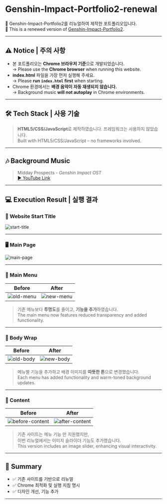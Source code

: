 # Genshin-Impact-Portfolio2-renewal


📌 Genshin-Impact-Portfolio2를 리뉴얼하여 제작한 포트폴리오입니다.  
📌 This is a renewed version of [Genshin-Impact-Portfolio2](https://github.com/edaild/Genshin-Impact-Portfolio2).

---

## ⚠️ Notice | 주의 사항

- 본 포트폴리오는 **Chrome 브라우저 기준**으로 개발되었습니다.  
  → Please use the **Chrome browser** when running this website.
- **index.html** 파일을 가장 먼저 실행해 주세요.  
  → Please **run `index.html` first** when starting.
- Chrome 환경에서는 **배경 음악이 자동 재생되지 않습니다.**  
  → Background music **will not autoplay** in Chrome environments.

---

## 🛠 Tech Stack | 사용 기술

> **HTML5/CSS/JavaScript**로 제작하였습니다. 프레임워크는 사용하지 않았습니다.  
> Built with HTML5/CSS/JavaScript – no frameworks involved.
---

## 🎶 Background Music

> Midday Prospects - *Genshin Impact OST*  
[▶ YouTube Link](https://www.youtube.com/watch?v=LdPrWtBFOZw&pp=ygUR7JuQ7IugIOuqrOuTnCBzb3Q%3D)

---

## 💻 Execution Result | 실행 결과

### 🚀 Website Start Title

![start-title](https://github.com/edaild/Genshin-Impact-Portfolio2/assets/109999749/05c33b7f-da90-4e3e-8a09-11750fae6552)

---

### 🖥️ Main Page

![main-page](https://github.com/edaild/Genshin-Impact-Portfolio2-renewal/assets/109999749/f4952bbb-457f-4814-9732-303ea59c9202)

---

### 🧭 Main Menu

| Before | After |
|--------|-------|
| ![old-menu](https://github.com/edaild/Genshin-Impact-Portfolio2/assets/109999749/a59d1e4a-a432-4460-9975-fc92cee26e6d) | ![new-menu](https://github.com/edaild/Genshin-Impact-Portfolio2-renewal/assets/109999749/be2c0d1c-5640-4574-9b34-000a8a82e244) |

> 기존 메뉴보다 **투명도**를 줄이고, **기능을 추가**하였습니다.  
> The main menu now features reduced transparency and added functionality.

---

### 🎨 Body Wrap

| Before | After |
|--------|-------|
| ![old-body](https://github.com/edaild/Genshin-Impact-Portfolio2/assets/109999749/84f209b8-463e-434c-9da9-b248ac825282) | ![new-body](https://github.com/edaild/Genshin-Impact-Portfolio2-renewal/assets/109999749/6b5e0225-649d-4e34-bc31-48a2f85298f8) |

> 메뉴별 기능을 추가하고 배경 이미지를 **따뜻한 톤**으로 변경했습니다.  
> Each menu has added functionality and warm-toned background updates.

---

### 🧩 Content

| Before | After |
|--------|-------|
| ![before-content](https://github.com/edaild/Genshin-Impact-Portfolio2-renewal/assets/109999749/fcc1d1ac-7d14-4573-b313-5efa0d4d7c8c) | ![after-content](https://github.com/edaild/Genshin-Impact-Portfolio2-renewal/assets/109999749/44970755-b7b7-4f1a-adb8-5b76b80d1640) |

> 기존 사이트는 메뉴 기능 만 지원했지만,  
> 이번 리뉴얼에서는 이미지 슬라이더 기능도 추가했습니다.  
> This version includes an image slider, enhancing visual interactivity.

---

## 📌 Summary

- ✅ 기존 사이트를 기반으로 리뉴얼
- ✅ Chrome 최적화 및 실행 지침 명시
- ✅ 디자인 개선, 기능 추가
---

